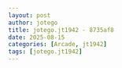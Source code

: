 ```yaml
---
layout: post
author: jotego
title: jotego.jt1942 - 8735af8
date: 2025-08-15
categories: [Arcade, jt1942]
tags: [jotego.jt1942]
---
```


